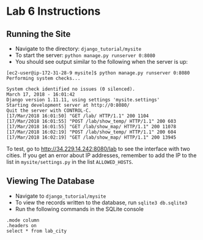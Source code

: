 # Lab 6 Instructions

## Running the Site
* Navigate to the directory: `django_tutorial/mysite`
* To start the server: `python manage.py runserver 0:8080`
* You should see output similar to the following when the server is up:

```
[ec2-user@ip-172-31-28-9 mysite]$ python manage.py runserver 0:8080
Performing system checks...

System check identified no issues (0 silenced).
March 17, 2018 - 16:01:42
Django version 1.11.11, using settings 'mysite.settings'
Starting development server at http://0:8080/
Quit the server with CONTROL-C.
[17/Mar/2018 16:01:50] "GET /lab/ HTTP/1.1" 200 1104
[17/Mar/2018 16:01:55] "POST /lab/show_temp/ HTTP/1.1" 200 603
[17/Mar/2018 16:01:55] "GET /lab/show_map/ HTTP/1.1" 200 11078
[17/Mar/2018 16:02:19] "POST /lab/show_temp/ HTTP/1.1" 200 604
[17/Mar/2018 16:02:19] "GET /lab/show_map/ HTTP/1.1" 200 13945
```

To test, go to http://34.229.14.242:8080/lab to see the interface with two cities. If you get an error about IP addresses, remember to add the IP to the list in `mysite/settings.py` in the list `ALLOWED_HOSTS`.

## Viewing The Database
* Navigate to `django_tutorial/mysite`
* To view the records written to the database, run `sqlite3 db.sqlite3`
* Run the following commands in the SQLite console

```
.mode column
.headers on
select * from lab_city
```